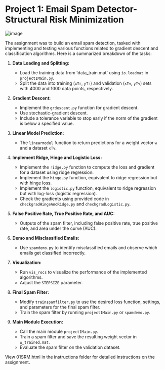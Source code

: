 # Project 1: Email Spam Detector- Structural Risk Minimization

![image](https://github.com/Amanda-L/WashU-ML-Project1-StructuralRiskMinimization-2023/assets/52643725/f01ddf24-fdce-4bfc-bf3c-71d4fc6875a2)


The assignment was to build an email spam detection, tasked with implementing and testing various functions related to gradient descent and classification algorithms. Here is a summarized breakdown of the tasks:

1. **Data Loading and Splitting:**
   - Load the training data from 'data_train.mat' using `io.loadmat` in `project1Main.py`.
   - Split the data into training (`xTr`, `yTr`) and validation (`xTv`, `yTv`) sets with 4000 and 1000 data points, respectively.

2. **Gradient Descent:**
   - Implement the `grdescent.py` function for gradient descent.
   - Use stochastic-gradient descent. 
   - Include a tolerance variable to stop early if the norm of the gradient is below a specified value.
   
3. **Linear Model Prediction:**
   - The `linearmodel` function to return predictions for a weight vector `w` and a dataset `xTv`.
     
4. **Implement Ridge, Hinge and Logistic Loss:**
   - Implement the `ridge.py` function to compute the loss and gradient for a dataset using ridge regression.
   - Implement the `hinge.py` function, equivalent to ridge regression but with hinge loss.
   - Implement the `logistic.py` function, equivalent to ridge regression but with log-loss (logistic regression).
   - Check the gradients using provided code in `checkgradHingeAndRidge.py` and `checkgradLogistic.py`.

5. **False Positive Rate, True Positive Rate, and AUC:**
   - Outputs of the spam filter, including false positive rate, true positive rate, and area under the curve (AUC).

6. **Demo and Misclassified Emails:**
   - Use `spamdemo.py` to identify misclassified emails and observe which emails get classified incorrectly.


7. **Visualization:**
    - Run `vis_rocs` to visualize the performance of the implemented algorithms.
    - Adjust the `STEPSIZE` parameter.

8. **Final Spam Filter:**
    - Modify `trainspamfilter.py` to use the desired loss function, settings, and parameters for the final spam filter.
    - Train the spam filter by running `project1Main.py` or `spamdemo.py`.
      
9. **Main Module Execution:**
   - Call the main module `project1Main.py`.
   - Train a spam filter and save the resulting weight vector in `w_trained.mat`.
   - Evaluate the spam filter on the validation dataset.


View 01SRM.html in the instructions folder for detailed instructions on the assignment.
